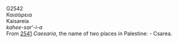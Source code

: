 <body>
  <p>G2542<br>  Καισάρεια  <br> Kaisareia  <br><i>kahee-sar‘-i-a </i><br>From <a href="g2541.htm">2541</a>  <i>Caesaria</i>, the name of two places in Palestine: - Csarea.<br></p>
 </body>